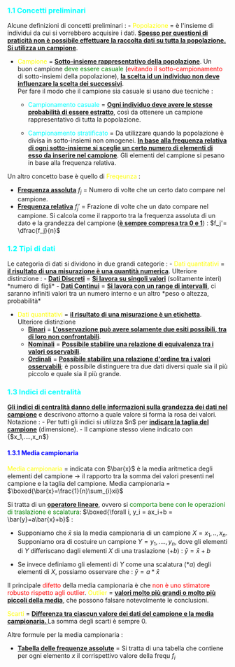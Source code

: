 <h3 style=color:cyan>1.1 Concetti preliminari</h3>
Alcune definizioni di concetti preliminari : 
- <span style=color:yellow>Popolazione</span> = è l'insieme di individui da cui si vorrebbero acquisire i dati. <b><u>Spesso per questioni di praticità non è possibile effettuare la raccolta dati su tutta la popolazione. Si utilizza un campione</u></b>.

- <span style=color:yellow>Campione</span> = <b><u>Sotto-insieme rappresentativo della popolazione</u></b>. Un buon campione <span style=color:green>deve essere casuale</span> (<span style=color:red>evitando il sotto-campionamento</span> di sotto-insiemi della popolazione), <b><u>la scelta id un individuo non deve influenzare la scelta dei successivi</u></b>.  
  Per fare il modo che il campione sia casuale si usano due tecniche :  
	 - <span style=color:cyan>Campionamento casuale</span> = <b><u>Ogni individuo deve avere le stesse probabilità di essere estratto</u></b>, così da ottenere un campione rappresentativo di tutta la popolazione.
	 
	 - <span style=color:cyan>Campionamento stratificato</span> = Da utilizzare quando la popolazione è divisa in sotto-insiemi non omogenei. 
	  <b><u>In base alla frequenza relativa di ogni sotto-insieme si sceglie un certo numero di elementi di esso da inserire nel campione</u></b>. Gli elementi del campione si pesano in base alla frequenza relativa. 

Un altro concetto base è quello di <span style=color:yellow>Freqeunza</span> : 
- <b><u>Frequenza assoluta</u></b> $f_j$  = Numero di volte che un certo dato compare nel campione. 
- <b><u>Frequenza relativa</u></b> $f_j'$ = Frazione di volte che un dato compare nel campione. Si calcola come il rapporto tra la frequenza assoluta di un dato e la grandezza del campione (<b><u>è sempre compresa tra 0 e 1</u></b>) : $f_j'= \dfrac{f_j}{n}$ 

<h3 style=color:cyan>1.2 Tipi di dati</h3>
Le categoria di dati si dividono in due grandi categorie : 
- <span style=color:yellow>Dati quantitativi</span> = <b><u>il risultato di una misurazione è una quantità numerica</u></b>. Ulteriore distinzione : 
   - <b><u>Dati Discreti</u></b> = <b><u>Si lavora su singoli valori</u></b> (solitamente interi) *numero di figli*
   - <b><u>Dati Continui</u></b> = <b><u>Si lavora con un range di intervalli</u></b>, ci saranno infiniti valori tra un numero interno e un altro *peso o altezza, probabilità*
   
- <span style=color:yellow>Dati quantitativi</span> = <b><u>il risultato di una misurazione è un etichetta</u></b>. Ulteriore distinzione 
  - <b><u>Binari</u></b> = <b><u>L'osservazione può avere solamente due esiti possibili, tra di loro non confrontabili</u></b>. 
  - <b><u>Nominali</u></b> = <b><u>Possibile stabilire una relazione di equivalenza tra i valori osservabili</u></b>.  
  - <b><u>Ordinali</u></b> = <b><u>Possibile stabilire una relazione d'ordine tra i valori osservabili</u></b>; è possibile distinguere tra due dati diversi quale sia il più piccolo e quale sia il più grande. 

<h3 style=color:cyan>1.3 Indici di centralità</h3>
<b><u>Gli indici di centralità danno delle informazioni sulla grandezza dei dati nel campione</u></b> e descrivono attorno a quale valore si forma la rosa dei valori. 
Notazione : 
- Per tutti gli indici si utilizza $n$ per <b><u>indicare la taglia del campione</u></b> (dimensione).
- Il campione stesso viene indicato con {$x_1,....,x_n$}
<h4 style=color:blue>1.3.1 Media campionaria</h4>
<span style=color:yellow>Media campionaria</span> = indicata con $\bar{x}$ è la media aritmetica degli elementi del campione -> il rapporto tra la somma dei valori presenti nel campione e la taglia del campione.
 Media campionaria = $\boxed{\bar{x}=\frac{1}{n}\sum_{i}xi}$ 

Si tratta di un <b><u>operatore lineare</u></b>, ovvero si <span style=color:green>comporta bene con le operazioni di traslazione e scalatura</span>:
    $\boxed{\forall i,  y_i = ax_i+b = \bar{y}=a\bar{x}+b}$  : 
- Supponiamo che $\bar{x}$ sia la media campionaria di un campione $X={x_1,..,x_n}$. Supponiamo ora di costuire un campione $Y={y_1,....,y_n}$, dove gli elementi di $Y$ differiscano dagli elementi $X$ di una traslazione $(+b)$ : 
      $\bar{y} = \bar{x}+b$
      
- Se invece definiamo gli elementi di $Y$ come una scalatura $(*a)$ degli elementi di $X$, possiamo osservare che : 
     $\bar{y}=a*\bar{x}$ 

Il principale <span style=color:red>difetto</span> della media campionaria è che <span style=color:red> non è uno stimatore robusto rispetto agli outlier</span>. <span style=color:yellow>Outlier</span> = <b><u>valori molto più grandi o molto più piccoli della media</u></b>, che possono falsare notevolmente le conclusioni. 

<span style=color:yellow>Scarti</span> = <b><u>Differenza tra ciascun valore dei dati del campione e la media campionaria. </b></u> La somma degli scarti è sempre 0. 

Altre formule per la media campionaria : 
- <b><u>Tabella delle frequenze assolute</u></b> = Si tratta di una tabella che contiene per ogni elemento $x$ il corrispettivo valore della frequ $f_i$